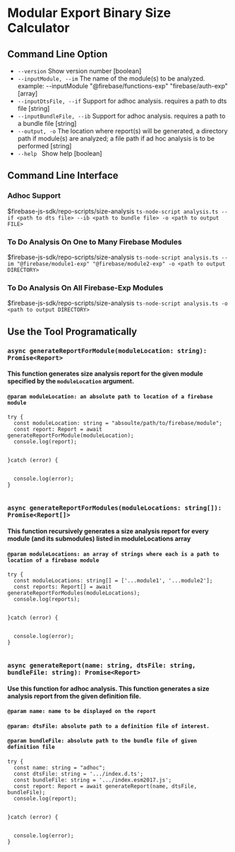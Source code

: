 # Modular Export Binary Size Calculator

## Command Line Option

- `--version` Show version number [boolean]
- `--inputModule, --im` The name of the module(s) to be analyzed. example: --inputModule "@firebase/functions-exp" "firebase/auth-exp" [array]
- `--inputDtsFile, --if` Support for adhoc analysis. requires a path to dts file [string]
- `--inputBundleFile, --ib` Support for adhoc analysis. requires a path to a bundle file [string]
- `--output, -o` The location where report(s) will be generated, a directory path if module(s) are analyzed; a file path if ad hoc analysis is to be performed [string]
- `--help ` Show help [boolean]

## Command Line Interface

### Adhoc Support

$firebase-js-sdk/repo-scripts/size-analysis `ts-node-script analysis.ts --if <path to dts file> --ib <path to bundle file> -o <path to output FILE>`

### To Do Analysis On One to Many Firebase Modules

$firebase-js-sdk/repo-scripts/size-analysis `ts-node-script analysis.ts --im "@firebase/module1-exp" "@firebase/module2-exp" -o <path to output DIRECTORY>`

### To Do Analysis On All Firebase-Exp Modules

$firebase-js-sdk/repo-scripts/size-analysis `ts-node-script analysis.ts -o <path to output DIRECTORY>`

## Use the Tool Programatically

### `async generateReportForModule(moduleLocation: string): Promise<Report>`

#### This function generates size analysis report for the given module specified by the `moduleLocation` argument.

#### `@param moduleLocation: an absolute path to location of a firebase module`

```
try {
  const moduleLocation: string = "absoulte/path/to/firebase/module";
  const report: Report = await generateReportForModule(moduleLocation);
  console.log(report);


}catch (error) {


  console.log(error);
}


```

### `async generateReportForModules(moduleLocations: string[]): Promise<Report[]>`

#### This function recursively generates a size analysis report for every module (and its submodules) listed in moduleLocations array

#### `@param moduleLocations: an array of strings where each is a path to location of a firebase module`

```
try {
  const moduleLocations: string[] = ['...module1', '...module2'];
  const reports: Report[] = await generateReportForModules(moduleLocations);
  console.log(reports);


}catch (error) {


  console.log(error);
}


```

### `async generateReport(name: string, dtsFile: string, bundleFile: string): Promise<Report>`

#### Use this function for adhoc analysis. This function generates a size analysis report from the given definition file.

#### `@param name: name to be displayed on the report`

#### `@param: dtsFile: absolute path to a definition file of interest.`

#### `@param bundleFile: absolute path to the bundle file of given definition file`

```
try {
  const name: string = "adhoc";
  const dtsFile: string = '.../index.d.ts';
  const bundleFile: string = '.../index.esm2017.js';
  const report: Report = await generateReport(name, dtsFile, bundleFile);
  console.log(report);


}catch (error) {


  console.log(error);
}


```
